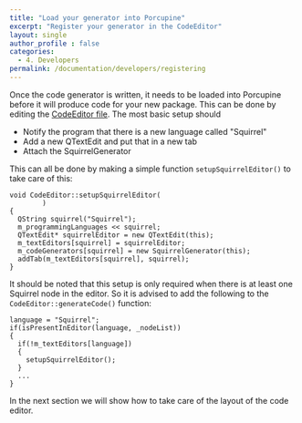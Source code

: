```yaml
---
title: "Load your generator into Porcupine"
excerpt: "Register your generator in the CodeEditor"
layout: single
author_profile : false
categories:
  - 4. Developers
permalink: /documentation/developers/registering
---
```


Once the code generator is written, it needs to be loaded into Porcupine before
it will produce code for your new package. This can be done by editing the [CodeEditor file](https://github.com/TimVanMourik/Porcupine/blob/master/src/CodeEditor/CodeEditor.cpp).
The most basic setup should
- Notify the program that there is a new language called "Squirrel"
- Add a new QTextEdit and put that in a new tab
- Attach the SquirrelGenerator

This can all be done by making a simple function `setupSquirrelEditor()` to take
care of this:
```
void CodeEditor::setupSquirrelEditor(
        )
{
  QString squirrel("Squirrel");
  m_programmingLanguages << squirrel;
  QTextEdit* squirrelEditor = new QTextEdit(this);
  m_textEditors[squirrel] = squirrelEditor;
  m_codeGenerators[squirrel] = new SquirrelGenerator(this);
  addTab(m_textEditors[squirrel], squirrel);
}
```

It should be noted that this setup is only required when there is at least one
Squirrel node in the editor. So it is advised to add the following to the
`CodeEditor::generateCode()` function:

```
language = "Squirrel";
if(isPresentInEditor(language, _nodeList))
{
  if(!m_textEditors[language])
  {
    setupSquirrelEditor();
  }
  ...
}
```

In the next section we will show how to take care of the layout of the code
editor.
